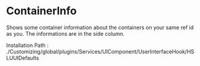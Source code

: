 # ContainerInfo
Shows some container information about the containers on your same ref id as you. The informations are in the side column.

Installation Path : ./Customizing/global/plugins/Services/UIComponent/UserInterfaceHook/HSLUUIDefaults

